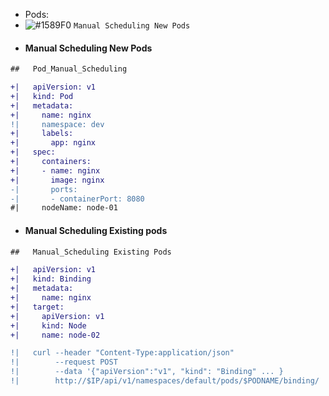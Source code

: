 
- Pods:
- ![#1589F0](https://via.placeholder.com/15/1589F0/000000?text=+) `Manual Scheduling New Pods`
- ####   Manual Scheduling New Pods
```diff
##   Pod_Manual_Scheduling

+|   apiVersion: v1
+|   kind: Pod
+|   metadata:
+|     name: nginx
!|     namespace: dev
+|     labels:
+|       app: nginx
+|   spec:
+|     containers:
+|     - name: nginx
+|       image: nginx
-|       ports:
-|       - containerPort: 8080  
#|     nodeName: node-01

```

- #### Manual Scheduling Existing pods
```diff
##   Manual_Scheduling Existing Pods

+|   apiVersion: v1
+|   kind: Binding
+|   metadata:
+|     name: nginx
+|   target:
+|     apiVersion: v1
+|     kind: Node
+|     name: node-02

!|   curl --header "Content-Type:application/json" 
!|        --request POST 
!|        --data '{"apiVersion":"v1", "kind": "Binding" ... }
!|        http://$IP/api/v1/namespaces/default/pods/$PODNAME/binding/

```

